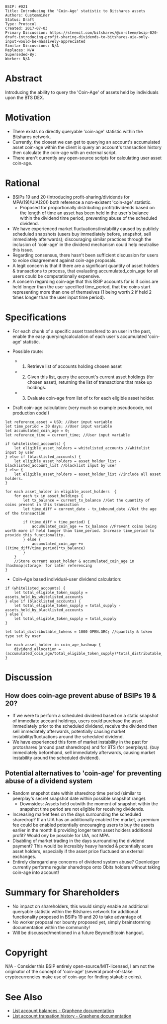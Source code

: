     BSIP: #021
    Title: Introducing the 'Coin-Age' statistic to Bitshares assets
    Authors: Customminer
    Status: Draft
    Type: Protocol
    Created: 2017-07-03
    Primary Discussion: https://steemit.com/bitshares/@cm-steem/bsip-020-draft-introducing-profit-sharing-dividends-to-bitshares-uia-only-input-would-be-massively-appreciated
    Similar Discussions: N/A
    Replaces: N/A
    Superseded-By: 
    Worker: N/A

# Abstract

Introducing the ability to query the 'Coin-Age' of assets held by individuals upon the BTS DEX.

# Motivation

* There exists no directly queryable 'coin-age' statistic within the Bitshares network.
* Currently, the closest we can get to querying an account's accumulated asset coin-age within the client is query an account's transaction history then calculate the coin-age with an external script.
* There aren't currently any open-source scripts for calculating user asset coin-age.

# Rational

* BSIPs 19 and 20 (Introducing profit-sharing/dividends for MPA(19)/UIA(20)) both reference a non-existent 'coin-age' statistic.
  * Proposed for proportionally distributing profit/dividends based on the length of time an asset has been held in the user's balance within the dividend time period, preventing abuse of the scheduled dividend.
* We have experienced market fluctuations/instability caused by publicly scheduled snapshots (users buy immediately before, snapshot, sell immediately afterwards); discouraging similar practices through the inclusion of 'coin-age' in the dividend mechanism could help neutralise this issue.
* Regarding consensus, there hasn't been sufficient discussion for users to voice disagreement against coin-age proposals.
* A legit concern is that if there are a significant quantity of asset holders & transactions to process, that evaluating accumulated_coin_age for all users could be computationally expensive.
* A concern regarding coin-age that this BSIP accounts for is if coins are held longer than the user specified time_period, that the coins start representing more than one of themselves (1 being worth 2 if held 2 times longer than the user input time period).

# Specifications

* For each chunk of a specific asset transfered to an user in the past, enable the easy querying/calculation of each user's accumulated 'coin-age' statistic.
* Possible route:
  * 1. Retrieve list of accounts holding chosen asset
  * 2. Given this list, query the account's current asset holdings (for chosen asset), returning the list of transactions that make up holdings.
  * 3. Evaluate coin-age from list of tx for each eligible asset holder.
  
* Draft coin-age calculation: (very much so example pseudocode, not production code!)
```
let reference_asset = USD; //User input variable
let time_period = 30 days; //User input variable
let accumulated_coin_age = 0;
let reference_time = current_time; //User input variable

if (whitelisted_accounts) {
    let eligible_asset_holders = whitelisted_accounts //whitelist input by user
} else if (blacklisted_accounts) {
    let eligible_asset_holders = asset_holder_list - blacklisted_account_list //blacklist input by user
} else {
    let eligible_asset_holders = asset_holder_list //include all asset holders.
}

for each asset_holder in eligible_asset_holders  {
    for each tx in asset_holdings {
        let tx_balance = current_tx_balance //Get the quantity of coins present in this transaction
        let time_diff = current_date - tx_inbound_date //Get the age of the transaction

        if (time_diff > time_period) {
            accumulated_coin_age += tx_balance //Prevent coins being worth more if held longer than time_period. Increase time_period to provide this functionality.
        } else {
            accumulated_coin_age += ((time_diff/time_period)*tx_balance)
        }
    }
    //Store current asset_holder & accumulated_coin_age in [hashmap|storage] for later referencing
}
```
* Coin-Age based individual-user dividend calculation:
```
if (whitelisted_accounts) {
    let total_eligible_token_supply = assets_held_by_whitelisted_accounts
} else if (blacklisted_accounts) {
    let total_eligible_token_supply = total_supply - assets_held_by_blacklisted_accounts
} else {
    let total_eligible_token_supply = total_supply
}

let total_distributable_tokens = 1000 OPEN.GRC; //quantity & token type set by user

for each asset_holder in coin_age_hashmap {
    dividend_allocation = (accumulated_coin_age/total_eligible_token_supply)*total_distributable_tokens
} 
```

# Discussion

## How does coin-age prevent abuse of BSIPs 19 & 20?

* If we were to perform a scheduled dividend based on a static snapshot of immediate account holdings, users could purchase the asset immediately prior to the scheduled dividend, receive the dividend then sell immediately afterwards, potentially causing market instability/fluctuations around the scheduled dividend.
* We have experienced this form of market instability in the past for protoshares (around past sharedrops) and for BTS (for peerplays).
(buy immediately beforehand, sell immediately afterwards, causing market instability around the scheduled dividend).

## Potential alternatives to 'coin-age' for preventing abuse of a dividend system

* Random snapshot date within sharedrop time period (similar to peerplay's secret snapshot date within possible snapshot range).
  * Downsides: Assets held outwith the moment of snapshot within the snapshot time period are not eligible for receiving dividends.
* Increasing market fees on the days surrounding the scheduled sharedrop? If an UIA has an additionally enabled fee market, a premium fee could be enabled potentially encouraging users to buy the assets earlier in the month & providing longer term asset holders additional profit? Would ony be possible for UIA, not MPA.
* Disabling of market trading in the days surrounding the dividend payment? This would be incresibly heavy handed & potentially scare asset holders, especially if the asset price fluctuaed on external exchanges.
* Entirely disregard any concerns of dividend system abuse? Openledger currently performs regular sharedrops onto Obits holders without taking coin-age into account!

# Summary for Shareholders

* No impact on shareholders, this would simply enable an additional queryable statistic within the Bitshares network for additional functionality proposed in BSIPs 19 and 20 to take advantage of.
* No worker proposal nor bounty proposed yet, simply brainstorming documentation within the community!
* Will be discussed/mentioned in a future BeyondBitcoin hangout.

# Copyright

N/A - Consider this BSIP entirely open-source/MIT-licensed, I am not the originator of the concept of 'coin-age' (several proof-of-stake cryptocurrencies make use of coin-age for finding stakable coins).

# See Also
* [List account balances - Graphene documentation](http://docs.bitshares.org/api/database.html#id8)
* [List account transation history - Graphene documentation]()
